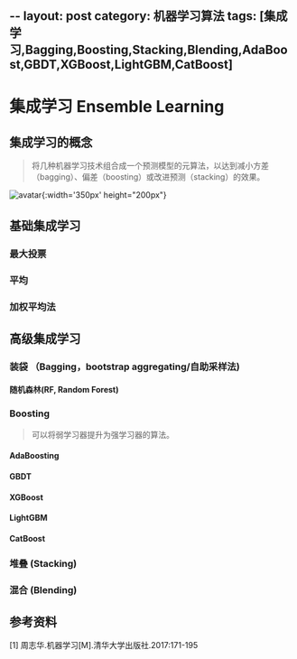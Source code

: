 --
layout: post
category: 机器学习算法
tags: [集成学习,Bagging,Boosting,Stacking,Blending,AdaBoost,GBDT,XGBoost,LightGBM,CatBoost]
---


集成学习  Ensemble Learning
===============

## 集成学习的概念

> 将几种机器学习技术组合成一个预测模型的元算法，以达到减小方差（bagging）、偏差（boosting）或改进预测（stacking）的效果。

![avatar](https://gwfp.github.io/static/images/19/09/14/EnsembleLearning.jpg){:width='350px' height="200px"}

## 基础集成学习

### 最大投票

### 平均

### 加权平均法

## 高级集成学习

### 装袋 （Bagging，bootstrap aggregating/自助采样法)

#### 随机森林(RF, Random Forest)

### Boosting

> 可以将弱学习器提升为强学习器的算法。

#### AdaBoosting 

#### GBDT

#### XGBoost

#### LightGBM

#### CatBoost

### 堆叠 (Stacking)

### 混合 (Blending)


## 参考资料

[1] 周志华.机器学习[M].清华大学出版社.2017:171-195 
